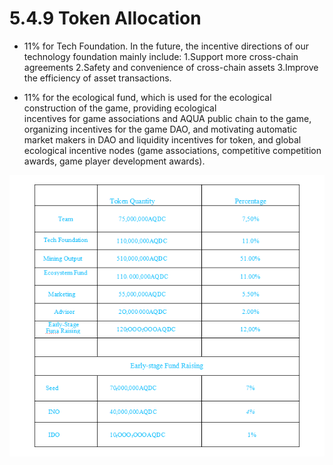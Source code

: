 # 5.4.9 Token Allocation

* 11% for Tech Foundation. In the future, the incentive directions of our technology foundation mainly include:
1.Support more cross-chain agreements
2.Safety and convenience of cross-chain assets
3.Improve the efficiency of asset transactions.

* 11% for the ecological fund, which is used for the ecological construction of the game, providing ecological    
incentives for game associations and AQUA public chain to the game, organizing incentives for the game DAO, and motivating automatic market makers in DAO and liquidity incentives for token, and global ecological incentive nodes (game associations, competitive competition awards, game player development awards).

![alt Allocation](../assets/image17.png)